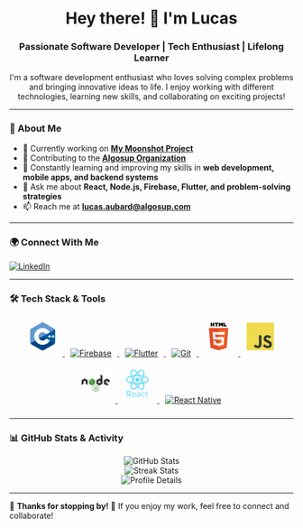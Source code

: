 <h1 align="center">Hey there! 👋 I'm Lucas</h1>
<h3 align="center">Passionate Software Developer | Tech Enthusiast | Lifelong Learner</h3>

<p align="center">
  I'm a software development enthusiast who loves solving complex problems and bringing innovative ideas to life. 
  I enjoy working with different technologies, learning new skills, and collaborating on exciting projects!
</p>

---

### 🚀 About Me
- 🔭 Currently working on **[My Moonshot Project](https://github.com/LucasAub/Moonshot-Project)**  
- 👥 Contributing to the **[Algosup Organization](https://github.com/ALGOSUP)**  
- 🌱 Constantly learning and improving my skills in **web development, mobile apps, and backend systems**  
- 💬 Ask me about **React, Node.js, Firebase, Flutter, and problem-solving strategies**  
- 📫 Reach me at **lucas.aubard@algosup.com**  

---

### 🌍 Connect With Me
<p align="left">
  <a href="https://linkedin.com/in/lucas-aubard" target="_blank">
    <img align="center" src="https://raw.githubusercontent.com/rahuldkjain/github-profile-readme-generator/master/src/images/icons/Social/linked-in-alt.svg" alt="LinkedIn" height="40" width="40" />
  </a>
</p>

---

### 🛠️ Tech Stack & Tools
<p align="center"> 
  <a href="https://www.w3schools.com/cpp/" target="_blank">
    <img src="https://raw.githubusercontent.com/devicons/devicon/master/icons/cplusplus/cplusplus-original.svg" alt="C++" width="50" height="50" style="margin: 10px;" />
  </a> 
  <a href="https://firebase.google.com/" target="_blank">
    <img src="https://www.vectorlogo.zone/logos/firebase/firebase-icon.svg" alt="Firebase" width="50" height="50" style="margin: 10px;" />
  </a> 
  <a href="https://flutter.dev" target="_blank">
    <img src="https://www.vectorlogo.zone/logos/flutterio/flutterio-icon.svg" alt="Flutter" width="50" height="50" style="margin: 10px;" />
  </a> 
  <a href="https://git-scm.com/" target="_blank">
    <img src="https://www.vectorlogo.zone/logos/git-scm/git-scm-icon.svg" alt="Git" width="50" height="50" style="margin: 10px;" />
  </a> 
  <a href="https://www.w3.org/html/" target="_blank">
    <img src="https://raw.githubusercontent.com/devicons/devicon/master/icons/html5/html5-original-wordmark.svg" alt="HTML5" width="50" height="50" style="margin: 10px;" />
  </a> 
  <a href="https://developer.mozilla.org/en-US/docs/Web/JavaScript" target="_blank">
    <img src="https://raw.githubusercontent.com/devicons/devicon/master/icons/javascript/javascript-original.svg" alt="JavaScript" width="50" height="50" style="margin: 10px;" />
  </a> 
  <a href="https://nodejs.org" target="_blank">
    <img src="https://raw.githubusercontent.com/devicons/devicon/master/icons/nodejs/nodejs-original-wordmark.svg" alt="Node.js" width="50" height="50" style="margin: 10px;" />
  </a> 
  <a href="https://reactjs.org/" target="_blank">
    <img src="https://raw.githubusercontent.com/devicons/devicon/master/icons/react/react-original-wordmark.svg" alt="React" width="50" height="50" style="margin: 10px;" />
  </a> 
  <a href="https://reactnative.dev/" target="_blank">
    <img src="https://reactnative.dev/img/header_logo.svg" alt="React Native" width="50" height="50" style="margin: 10px;" />
  </a> 
</p>

---

### 📊 GitHub Stats & Activity
<p align="center">
  <img src="https://github-readme-stats.vercel.app/api?username=lucasaub&show_icons=true&theme=tokyonight&hide_border=true&count_private=true" alt="GitHub Stats" />
  <br />
  <img src="https://github-readme-streak-stats.herokuapp.com/?user=lucasaub&theme=tokyonight&hide_border=true" alt="Streak Stats" />
  <br />
  <img src="https://github-profile-summary-cards.vercel.app/api/cards/profile-details?username=lucasaub&theme=tokyonight" alt="Profile Details" />
</p>

---

🎉 **Thanks for stopping by!** 🚀 If you enjoy my work, feel free to connect and collaborate!  
